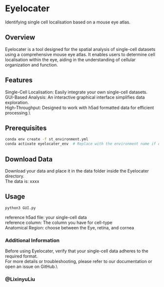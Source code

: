 # Eyelocater
Identifying single cell localisation based on a mouse eye atlas.

## Overview
Eyelocater is a tool designed for the spatial analysis of single-cell datasets using a comprehensive mouse eye atlas. It enables users to determine cell localisation within the eye, aiding in the understanding of cellular organization and function.

## Features
Single-Cell Localisation: Easily integrate your own single-cell datasets.\
GUI-Based Analysis: An interactive graphical interface simplifies data exploration.\
High-Throughput: Designed to work with h5ad formatted data for efficient processing.\

## Prerequisites
```bash
conda env create -f st_environment.yml
conda activate eyelocater_env  # Replace with the environment name if different
```
## Download Data
Download your data and place it in the data folder inside the Eyelocater directory. \
The data is: xxxx

## Usage
```bash
python3 GUI.py
```
reference h5ad file: your single-cell data \
reference column: The column you have for cell-type \
Anatomical Region: choose between the Eye, retina, and cornea


### Additional Information
Before using Eyelocater, verify that your single-cell data adheres to the required format. \
For more details or troubleshooting, please refer to our documentation or open an issue on GitHub.\

### @LixinyuLiu



